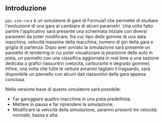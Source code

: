 ## Introduzione

`pps-sim-race` è un simulatore di gare di Formula1 che permette di studiare l'evoluzione di una gara al cambiare di alcuni parametri. Una volta fatto partire l'applicativo sarà presente una schermata iniziale con diversi parametri da poter modificare, fra cui: tipo delle gomme di una data macchina, velocità massima della macchina, numero di giri della gara e griglia di partenza. Dopo aver avviato la simulazione sarà presente un pannello di rendering in cui poter visualizzare la posizione delle auto in pista, un pannello con una classifica aggiornata in real time e una sezione dedicata a grafici riassuntivi (velocità, carburante e degrado gomme). Infine, una volta che tutte le vetture avranno tagliato il traguardo, sarà disponibile un pannello con alcuni dati riassuntivi della gara appena conclusa.

Nella versione base di questo simulatore sarà possibile:
- Far gareggiare quattro macchine in una pista predefinita; 
- Mettere in pausa e far riprendere la simulazione;
- Modificare la velocità della simulazione, saranno presenti tre velocità: normale, bassa e alta.
